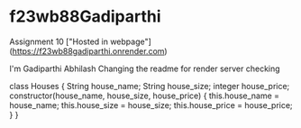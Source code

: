 # f23wb88Gadiparthi
Assignment 10
["Hosted in webpage"] (https://f23wb88gadiparthi.onrender.com)

I'm Gadiparthi Abhilash Changing the readme for render server checking

class Houses { String house_name; String house_size; integer house_price; constructor(house_name, house_size, house_price) { this.house_name = house_name;
this.house_size = house_size;
this.house_price = house_price;
}
}
